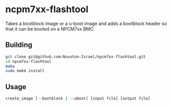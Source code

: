# ncpm7xx-flashtool

Takes a bootblock image or a u-boot image and adds a bootblock header so that it
can be booted on a NPCM7xx BMC.

## Building

```bash
git clone git@github.com:Nuvoton-Israel/npcm7xx-flashtool.git
cd npcm7xx-flashtool
make
sudo make install
```

## Usage

```bash
create_image [--bootblock | --uboot] [input file] [output file]
```
